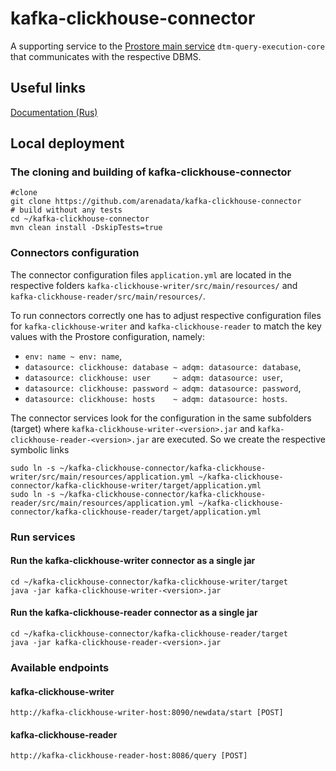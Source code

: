 # kafka-clickhouse-connector
A supporting service to the [Prostore main service](https://github.com/arenadata/prostore) `dtm-query-execution-core` that
communicates with the respective DBMS.

## Useful links
[Documentation (Rus)](https://arenadata.github.io/docs_prostore/getting_started/getting_started.html)

## Local deployment

### The cloning and building of kafka-clickhouse-connector
```shell script
#clone
git clone https://github.com/arenadata/kafka-clickhouse-connector
# build without any tests 
cd ~/kafka-clickhouse-connector
mvn clean install -DskipTests=true
```

### Connectors configuration
The connector configuration files `application.yml` are located in the respective folders
`kafka-clickhouse-writer/src/main/resources/` and `kafka-clickhouse-reader/src/main/resources/`.

To run connectors correctly one has to adjust respective configuration files for `kafka-clickhouse-writer` and `kafka-clickhouse-reader` to match the key values with the Prostore configuration, namely:
-    `env: name ~ env: name`,
-    `datasource: clickhouse: database ~ adqm: datasource: database`,
-    `datasource: clickhouse: user     ~ adqm: datasource: user`,
-    `datasource: clickhouse: password ~ adqm: datasource: password`,
-    `datasource: clickhouse: hosts    ~ adqm: datasource: hosts`.

The connector services look for the configuration in the same subfolders (target) where `kafka-clickhouse-writer-<version>.jar` and `kafka-clickhouse-reader-<version>.jar` are executed.
So we create the respective symbolic links
```shell script
sudo ln -s ~/kafka-clickhouse-connector/kafka-clickhouse-writer/src/main/resources/application.yml ~/kafka-clickhouse-connector/kafka-clickhouse-writer/target/application.yml
sudo ln -s ~/kafka-clickhouse-connector/kafka-clickhouse-reader/src/main/resources/application.yml ~/kafka-clickhouse-connector/kafka-clickhouse-reader/target/application.yml
```

### Run services
#### Run the kafka-clickhouse-writer connector as a single jar
```shell script
cd ~/kafka-clickhouse-connector/kafka-clickhouse-writer/target
java -jar kafka-clickhouse-writer-<version>.jar
```
#### Run the kafka-clickhouse-reader connector as a single jar
```shell script
cd ~/kafka-clickhouse-connector/kafka-clickhouse-reader/target
java -jar kafka-clickhouse-reader-<version>.jar
```

### Available endpoints
#### kafka-clickhouse-writer
```shell script
http://kafka-clickhouse-writer-host:8090/newdata/start [POST]
```

#### kafka-clickhouse-reader
```shell script
http://kafka-clickhouse-reader-host:8086/query [POST]
```
